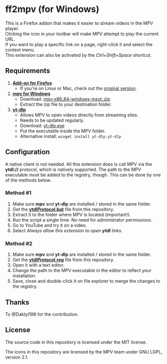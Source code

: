 ff2mpv (for Windows)
======

This is a Firefox addon that makes it easier to stream videos in the MPV player.\
Clicking the icon in your toolbar will make MPV attempt to play the current URL.\
If you want to play a specific link on a page, right-click it and select the context menu.\
This extension can also be activated by the *Ctrl+Shift+Space* shortcut.

## Requirements
1. **[Add-on for Firefox](https://addons.mozilla.org/en-US/firefox/addon/ff2mpv-for-windows/)**
    - If you're on Linux or Mac, check out the [original version](https://github.com/woodruffw/ff2mpv).
2. **[mpv for Windows](https://mpv.io/installation/)**
    - Download: [mpv-x86_64-windows-msvc.zip](https://nightly.link/mpv-player/mpv/workflows/build/master/mpv-x86_64-pc-windows-msvc.zip)
    - Extract the zip file to your destination folder.
3. **[yt-dlp](https://github.com/yt-dlp/yt-dlp)**
    - Allows MPV to open videos directly from streaming sites.
    - Needs to be updated regularly.
    - Download: [yt-dlp.exe](https://github.com/yt-dlp/yt-dlp?tab=readme-ov-file#recommended)
    - Put the executable inside the MPV folder.
    - Alternative install: `winget install yt-dlp.yt-dlp`
     
## Configuration
A native client is not needed. All this extension does is call MPV via the **ytdl://** protocol, which is natively supported. The path to the MPV executable must be added to the registry, though. This can be done by one of the methods below.

### Method #1
1. Make sure **mpv** and **yt-dlp** are installed / stored in the same folder.
2. Get the **[ytdlProtocol.bat](https://github.com/eastmarch/ff2mpv/archive/master.zip)** file from this repository.
3. Extract it to the folder where MPV is located (important!).
4. Run the script a single time. No need for administrator permissions.
5. Go to YouTube and try it on a video.
6. Select *Always allow this extension to open **ytdl** links*.

### Method #2
1. Make sure **mpv** and **yt-dlp** are installed / stored in the same folder.
2. Get the **[ytdlProtocol.reg](https://github.com/eastmarch/ff2mpv/archive/master.zip)** file from this repository.
4. Open it with a text editor.
5. Change the path to the MPV executable in the editor to reflect your installation.
6. Save, close and double-click it on file explorer to merge the changes to the registry.

## Thanks
To @Daktyl198 for the contribution.

## License

The source code in this repository is licensed under the MIT license.

The icons in this repository are licensed by the MPV team under GNU LGPL, version 2.1.
